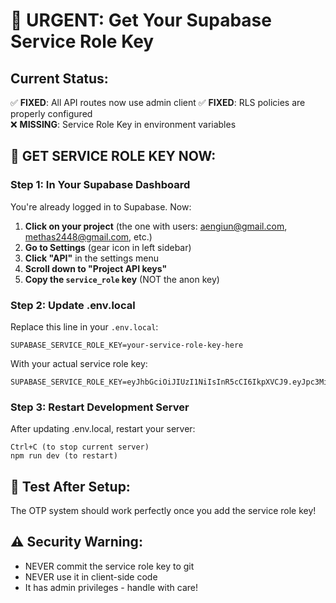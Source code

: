 # 🚨 URGENT: Get Your Supabase Service Role Key

## Current Status: 
✅ **FIXED**: All API routes now use admin client
✅ **FIXED**: RLS policies are properly configured  
❌ **MISSING**: Service Role Key in environment variables

## 🔑 GET SERVICE ROLE KEY NOW:

### Step 1: In Your Supabase Dashboard
You're already logged in to Supabase. Now:

1. **Click on your project** (the one with users: aengiun@gmail.com, methas2448@gmail.com, etc.)
2. **Go to Settings** (gear icon in left sidebar)
3. **Click "API"** in the settings menu
4. **Scroll down to "Project API keys"**
5. **Copy the `service_role` key** (NOT the anon key)

### Step 2: Update .env.local
Replace this line in your `.env.local`:
```
SUPABASE_SERVICE_ROLE_KEY=your-service-role-key-here
```

With your actual service role key:
```
SUPABASE_SERVICE_ROLE_KEY=eyJhbGciOiJIUzI1NiIsInR5cCI6IkpXVCJ9.eyJpc3MiOiJzdXBhYmFzZSIsInJlZiI6Imt4a3J5eWx4ZmtramdiZ3R4Zm9nIiwicm9sZSI6InNlcnZpY2Vfcm9sZSIsImlhdCI6MTc0NjgwMDU4MywiZXhwIjoyMDYyMzc2NTgzfQ.YOUR_ACTUAL_SERVICE_ROLE_KEY_HERE
```

### Step 3: Restart Development Server
After updating .env.local, restart your server:
```
Ctrl+C (to stop current server)
npm run dev (to restart)
```

## 🧪 Test After Setup:
The OTP system should work perfectly once you add the service role key!

## ⚠️ Security Warning:
- NEVER commit the service role key to git
- NEVER use it in client-side code
- It has admin privileges - handle with care!
